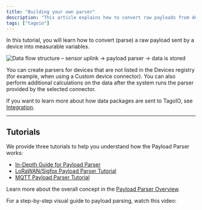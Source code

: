 ```yaml
---
title: "Building your own parser"
description: "This article explains how to convert raw payloads from devices into measurable variables using the TagoIO Payload Parser and links to three step-by-step tutorials plus a video walkthrough."
tags: ["tagoio"]
---
```

In this tutorial, you will learn how to convert (parse) a raw payload sent by a device into measurable variables.

![Data flow structure – sensor uplink → payload parser → data is stored](/docs_imagem/tagoio/building-your-own-parser-2.png)

You can create parsers for devices that are not listed in the Devices registry (for example, when using a Custom device connector). You can also perform additional calculations on the data after the system runs the parser provided by the selected connector.

If you want to learn more about how data packages are sent to TagoIO, see [Integration](/docs/tagoio/integrations/).

---

## Tutorials

We provide three tutorials to help you understand how the Payload Parser works:

- [In-Depth Guide for Payload Parser](https://help.tago.io/portal/en/community/topic/in-depth-guide-to-payload-parser)
- [LoRaWAN/Sigfox Payload Parser Tutorial](https://community.tago.io/t/how-to-build-a-lorawan-sigfox-payload-parser/987)
- [MQTT Payload Parser Tutorial](https://community.tago.io/t/how-to-build-a-mqtt-payload-parser/986)

Learn more about the overall concept in the [Payload Parser Overview](/docs/tagoio/payload-parser/).

For a step-by-step visual guide to payload parsing, watch this video:

<YouTube videoId="qPxTPD8qhYc" title="How to Parse Scripts Using the Payload Parser" />